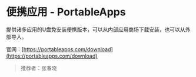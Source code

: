 # 便携应用 - PortableApps

提供诸多应用的U盘免安装便携版本，可以从内部应用商场下载安装，也可以从外部导入。

官网：[https://portableapps.com/download](https://portableapps.com/download)

> 推荐者：张春晓
